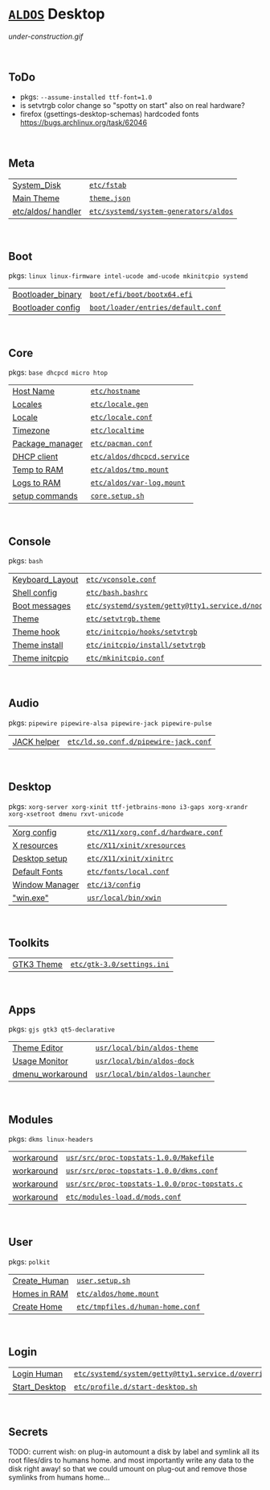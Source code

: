 # [`ALDOS`](../readme.md) Desktop

_under-construction.gif_

<br>

## ToDo

- pkgs: `--assume-installed ttf-font=1.0`
- is setvtrgb color change so "spotty on start" also on real hardware?
- firefox (gsettings-desktop-schemas) hardcoded fonts https://bugs.archlinux.org/task/62046

<br>

## Meta

| | |
|-|-|
| [System_Disk](https://man.archlinux.org/man/fstab.5) | [`etc/fstab`](./etc/fstab) |
| [Main Theme](./usr/local/bin/aldos-theme) | [`theme.json`](./theme.json) |
| [etc/aldos/ handler](https://man.archlinux.org/man/systemd.generator.7) | [`etc/systemd/system-generators/aldos`](./etc/systemd/system-generators/aldos) |

<br>

## Boot

pkgs: `linux linux-firmware intel-ucode amd-ucode mkinitcpio systemd`

| | |
|-|-|
| [Bootloader_binary](https://wiki.archlinux.org/index.php/Unified_Extensible_Firmware_Interface) | [`boot/efi/boot/bootx64.efi`](#symlink) |
| [Bootloader config](https://wiki.archlinux.org/index.php/Systemd-boot#Configuration) | [`boot/loader/entries/default.conf`](./boot/loader/entries/default.conf) |

<br>

## Core

pkgs: `base dhcpcd micro htop`

| | |
|-|-|
| [Host Name](https://tools.ietf.org/html/rfc1178) | [`etc/hostname`](./etc/hostname) |
| [Locales](https://wiki.archlinux.org/index.php/Locale#Generating_locales) | [`etc/locale.gen`](./etc/locale.gen) |
| [Locale](https://wiki.archlinux.org/index.php/Locale#Setting_the_system_locale) | [`etc/locale.conf`](./etc/locale.conf) |
| [Timezone](https://wiki.archlinux.org/index.php/System_time#Time_zone) | [`etc/localtime`](#symlink) |
| [Package_manager](https://man.archlinux.org/man/pacman.conf.5) | [`etc/pacman.conf`](./etc/pacman.conf) |
| [DHCP client](https://wiki.archlinux.org/index.php/Dhcpcd) | [`etc/aldos/dhcpcd.service`](#symlink) |
| [Temp to RAM](https://man.archlinux.org/man/systemd.mount.5) | [`etc/aldos/tmp.mount`](./etc/aldos/tmp.mount) |
| [Logs to RAM](https://man.archlinux.org/man/systemd.mount.5) | [`etc/aldos/var-log.mount`](./etc/aldos/var-log.mount) |
| [setup commands](https://wiki.archlinux.org/index.php/Installation_guide) | [`core.setup.sh`](./core.setup.sh) |

<br>

## Console

pkgs: `bash`

| | |
|-|-|
| [Keyboard_Layout](https://man.archlinux.org/man/vconsole.conf.5) | [`etc/vconsole.conf`](./etc/vconsole.conf) |
| [Shell config](https://wiki.archlinux.org/index.php/Bash) | [`etc/bash.bashrc`](./etc/bash.bashrc) |
| [Boot messages](https://wiki.archlinux.org/index.php/Getty#Have_boot_messages_stay_on_tty1) | [`etc/systemd/system/getty@tty1.service.d/noclear.conf`](./etc/systemd/system/getty@tty1.service.d/noclear.conf) |
| [Theme](https://man.archlinux.org/man/setvtrgb.8) | [`etc/setvtrgb.theme`](./etc/setvtrgb.theme) |
| [Theme hook](https://wiki.archlinux.org/index.php/Mkinitcpio#Runtime_hooks) | [`etc/initcpio/hooks/setvtrgb`](./etc/initcpio/hooks/setvtrgb) |
| [Theme install](https://wiki.archlinux.org/index.php/Mkinitcpio#Build_hooks) | [`etc/initcpio/install/setvtrgb`](./etc/initcpio/install/setvtrgb) |
| [Theme initcpio](https://wiki.archlinux.org/index.php/Mkinitcpio#HOOKS) | [`etc/mkinitcpio.conf`](./etc/mkinitcpio.conf) |

<br>

## Audio

pkgs: `pipewire pipewire-alsa pipewire-jack pipewire-pulse`

| | |
|-|-|
| [JACK helper](https://aur.archlinux.org/packages/pipewire-jack-dropin/) | [`etc/ld.so.conf.d/pipewire-jack.conf`](./etc/ld.so.conf.d/pipewire-jack.conf)

<br>

## Desktop

pkgs: `xorg-server xorg-xinit ttf-jetbrains-mono i3-gaps xorg-xrandr xorg-xsetroot dmenu rxvt-unicode`

| | |
|-|-|
| [Xorg config](https://wiki.archlinux.org/index.php/Xorg#Configuration) | [`etc/X11/xorg.conf.d/hardware.conf`](etc/X11/xorg.conf.d/hardware.conf) |
| [X resources](https://wiki.archlinux.org/index.php/X_resources) | [`etc/X11/xinit/xresources`](./etc/X11/xinit/xresources) |
| [Desktop setup](https://wiki.archlinux.org/index.php/Xinit#xinitrc) | [`etc/X11/xinit/xinitrc`](./etc/X11/xinit/xinitrc) |
| [Default Fonts](https://wiki.archlinux.org/index.php/Font_configuration) | [`etc/fonts/local.conf`](./etc/fonts/local.conf) |
| [Window Manager](https://i3wm.org/docs/userguide.html) | [`etc/i3/config`](./etc/i3/config) |
| ["win.exe"](https://man.archlinux.org/man/startx.1) | [`usr/local/bin/xwin`](./usr/local/bin/xwin) |

<br>

## Toolkits

| | |
|-|-|
| [GTK3 Theme](https://wiki.archlinux.org/index.php/GTK#Configuration) | [`etc/gtk-3.0/settings.ini`](./etc/gtk-3.0/settings.ini) |

<br>

## Apps

pkgs: `gjs gtk3 qt5-declarative`

| | |
|-|-|
| [Theme Editor](#nodocs) | [`usr/local/bin/aldos-theme`](./usr/local/bin/aldos-theme)
| [Usage Monitor](https://gjs.guide) | [`usr/local/bin/aldos-dock`](./usr/local/bin/aldos-dock) |
| [dmenu_workaround](#workaround) | [`usr/local/bin/aldos-launcher`](./usr/local/bin/aldos-launcher) |

<br>

## Modules

pkgs: `dkms linux-headers`

| | |
|-|-|
| [workaround](../../proc-topstats) | [`usr/src/proc-topstats-1.0.0/Makefile`](./usr/src/proc-topstats-1.0.0/Makefile) |
| [workaround](../../proc-topstats) | [`usr/src/proc-topstats-1.0.0/dkms.conf`](./usr/src/proc-topstats-1.0.0/dkms.conf) |
| [workaround](../../proc-topstats) | [`usr/src/proc-topstats-1.0.0/proc-topstats.c`](./usr/src/proc-topstats-1.0.0/proc-topstats.c) |
| [workaround](../../proc-topstats) | [`etc/modules-load.d/mods.conf`](./etc/modules-load.d/mods.conf) |

<br>

## User

pkgs: `polkit`

| | |
|-|-|
| [Create_Human](https://man.archlinux.org/man/useradd.8) | [`user.setup.sh`](./user.setup.sh) |
| [Homes in RAM](https://man.archlinux.org/man/systemd.mount.5) | [`etc/aldos/home.mount`](./etc/aldos/home.mount) |
| [Create Home](https://man.archlinux.org/man/tmpfiles.d.5) | [`etc/tmpfiles.d/human-home.conf`](./etc/tmpfiles.d/human-home.conf) |

<br>

## Login

| | |
|-|-|
| [Login Human](https://wiki.archlinux.org/index.php/Getty#Automatic_login_to_virtual_console) | [`etc/systemd/system/getty@tty1.service.d/override.conf`](./etc/systemd/system/getty@tty1.service.d/override.conf) |
| [Start_Desktop](#todo) | [`etc/profile.d/start-desktop.sh`](./etc/profile.d/start-desktop.sh) |

<br>

## Secrets

TODO: current wish: on plug-in automount a disk by label and symlink all its root files/dirs to humans home. and most importantly write any data to the disk right away! so that we could umount on plug-out and remove those symlinks from humans home...
